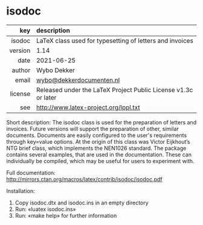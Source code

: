 # isodoc
|    key | description
|    ---:|:---
| isodoc | LaTeX class used for typesetting of letters and invoices
|version | 1.14
|   date | 2021-06-25
| author | Wybo Dekker
|  email | wybo@dekkerdocumenten.nl
|license | Released under the LaTeX Project Public License v1.3c or later
|    see | http://www.latex-project.org/lppl.txt

Short description:
The isodoc class is used for the preparation of letters and invoices.
Future versions will support the preparation of other, similar
documents. Documents are easily configured to the user's requirements
through key=value options.
At the origin of this class was Victor Eijkhout’s NTG brief class,
which implements the NEN1026 standard.
The package contains several examples, that are used in the documentation.
These can individually be compiled, which may be useful for users to
experiment with.

Full documentation:
http://mirrors.ctan.org/macros/latex/contrib/isodoc/isodoc.pdf

Installation:
1. Copy isodoc.dtx and isodoc.ins in an empty directory
2. Run: «luatex isodoc.ins»
3. Run: «make help» for further information
